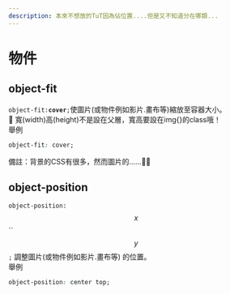 ```yaml
---
description: 本來不想放的TuT因為佔位置....但是又不知道分在哪類...
---
```


# 物件

## object-fit

`object-fit:`**`cover`**`;`使圖片\(或物件例如影片.畫布等\)縮放至容器大小。  
🔹 寬\(width\)高\(height\)不是設在父層，寬高要設在img{}的class哦！  
舉例

```css
object-fit: cover;
```

  


備註：背景的CSS有很多，然而圖片的......🤪🤪

## object-position

`object-position:` $$x$$ ``$$y$$`;` 調整圖片\(或物件例如影片.畫布等\) 的位置。  
舉例

```css
object-position: center top;
```

